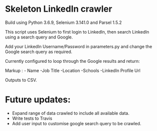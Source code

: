 # Skeleton LinkedIn crawler

Build using Python 3.6.9, Selenium 3.141.0 and Parsel 1.5.2

This script uses Selenium to first login to LinkedIn, then search LinkedIn using a search query and Google.

Add your LinkedIn Username/Password in parameters.py and change the Google search query as required.

Currently configured to loop through the Google results and return:

Markup : - Name
         -Job Title
         -Location
         -Schools
         -LinkedIn Profile Url

Outputs to CSV.

# Future updates:

- Expand range of data crawled to include all available data.
- Write tests to Travis
- Add user input to customise google search query to be crawled.


